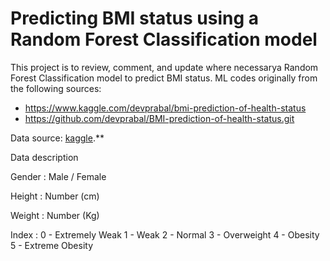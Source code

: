 # Predicting BMI status using a Random Forest Classification model
This project is to review, comment, and update where necessarya Random Forest Classification model to predict BMI status. ML codes originally from the following sources:

- https://www.kaggle.com/devprabal/bmi-prediction-of-health-status
- https://github.com/devprabal/BMI-prediction-of-health-status.git 


Data source: [kaggle](https://www.kaggle.com/yersever/500-person-gender-height-weight-bodymassindex).**

Data description

Gender : Male / Female

Height : Number (cm)

Weight : Number (Kg)

Index :
0 - Extremely Weak
1 - Weak
2 - Normal
3 - Overweight
4 - Obesity
5 - Extreme Obesity
